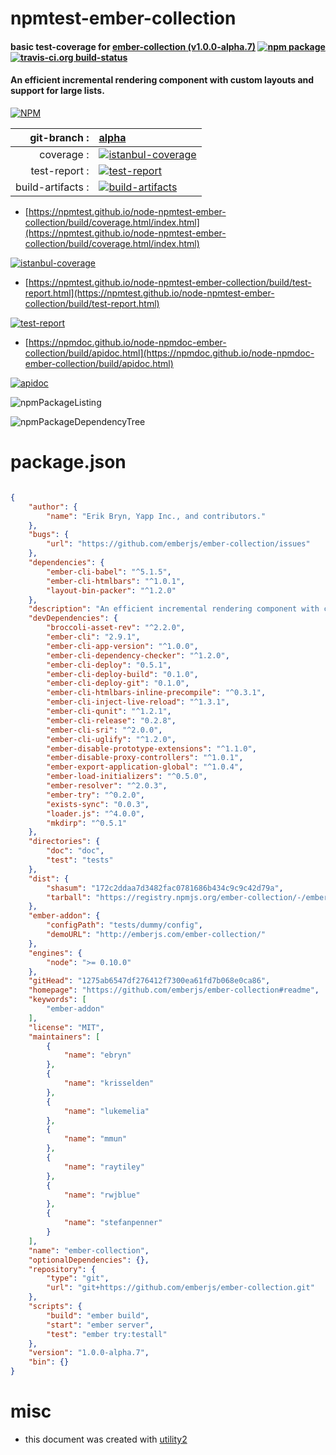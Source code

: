 # npmtest-ember-collection

#### basic test-coverage for  [ember-collection (v1.0.0-alpha.7)](https://github.com/emberjs/ember-collection#readme)  [![npm package](https://img.shields.io/npm/v/npmtest-ember-collection.svg?style=flat-square)](https://www.npmjs.org/package/npmtest-ember-collection) [![travis-ci.org build-status](https://api.travis-ci.org/npmtest/node-npmtest-ember-collection.svg)](https://travis-ci.org/npmtest/node-npmtest-ember-collection)

#### An efficient incremental rendering component with custom layouts and support for large lists.

[![NPM](https://nodei.co/npm/ember-collection.png?downloads=true&downloadRank=true&stars=true)](https://www.npmjs.com/package/ember-collection)

| git-branch : | [alpha](https://github.com/npmtest/node-npmtest-ember-collection/tree/alpha)|
|--:|:--|
| coverage : | [![istanbul-coverage](https://npmtest.github.io/node-npmtest-ember-collection/build/coverage.badge.svg)](https://npmtest.github.io/node-npmtest-ember-collection/build/coverage.html/index.html)|
| test-report : | [![test-report](https://npmtest.github.io/node-npmtest-ember-collection/build/test-report.badge.svg)](https://npmtest.github.io/node-npmtest-ember-collection/build/test-report.html)|
| build-artifacts : | [![build-artifacts](https://npmtest.github.io/node-npmtest-ember-collection/glyphicons_144_folder_open.png)](https://github.com/npmtest/node-npmtest-ember-collection/tree/gh-pages/build)|

- [https://npmtest.github.io/node-npmtest-ember-collection/build/coverage.html/index.html](https://npmtest.github.io/node-npmtest-ember-collection/build/coverage.html/index.html)

[![istanbul-coverage](https://npmtest.github.io/node-npmtest-ember-collection/build/screenCapture.buildCi.browser.%252Ftmp%252Fbuild%252Fcoverage.lib.html.png)](https://npmtest.github.io/node-npmtest-ember-collection/build/coverage.html/index.html)

- [https://npmtest.github.io/node-npmtest-ember-collection/build/test-report.html](https://npmtest.github.io/node-npmtest-ember-collection/build/test-report.html)

[![test-report](https://npmtest.github.io/node-npmtest-ember-collection/build/screenCapture.buildCi.browser.%252Ftmp%252Fbuild%252Ftest-report.html.png)](https://npmtest.github.io/node-npmtest-ember-collection/build/test-report.html)

- [https://npmdoc.github.io/node-npmdoc-ember-collection/build/apidoc.html](https://npmdoc.github.io/node-npmdoc-ember-collection/build/apidoc.html)

[![apidoc](https://npmdoc.github.io/node-npmdoc-ember-collection/build/screenCapture.buildCi.browser.%252Ftmp%252Fbuild%252Fapidoc.html.png)](https://npmdoc.github.io/node-npmdoc-ember-collection/build/apidoc.html)

![npmPackageListing](https://npmtest.github.io/node-npmtest-ember-collection/build/screenCapture.npmPackageListing.svg)

![npmPackageDependencyTree](https://npmtest.github.io/node-npmtest-ember-collection/build/screenCapture.npmPackageDependencyTree.svg)



# package.json

```json

{
    "author": {
        "name": "Erik Bryn, Yapp Inc., and contributors."
    },
    "bugs": {
        "url": "https://github.com/emberjs/ember-collection/issues"
    },
    "dependencies": {
        "ember-cli-babel": "^5.1.5",
        "ember-cli-htmlbars": "^1.0.1",
        "layout-bin-packer": "^1.2.0"
    },
    "description": "An efficient incremental rendering component with custom layouts and support for large lists.",
    "devDependencies": {
        "broccoli-asset-rev": "^2.2.0",
        "ember-cli": "2.9.1",
        "ember-cli-app-version": "^1.0.0",
        "ember-cli-dependency-checker": "^1.2.0",
        "ember-cli-deploy": "0.5.1",
        "ember-cli-deploy-build": "0.1.0",
        "ember-cli-deploy-git": "0.1.0",
        "ember-cli-htmlbars-inline-precompile": "^0.3.1",
        "ember-cli-inject-live-reload": "^1.3.1",
        "ember-cli-qunit": "^1.2.1",
        "ember-cli-release": "0.2.8",
        "ember-cli-sri": "^2.0.0",
        "ember-cli-uglify": "^1.2.0",
        "ember-disable-prototype-extensions": "^1.1.0",
        "ember-disable-proxy-controllers": "^1.0.1",
        "ember-export-application-global": "^1.0.4",
        "ember-load-initializers": "^0.5.0",
        "ember-resolver": "^2.0.3",
        "ember-try": "^0.2.0",
        "exists-sync": "0.0.3",
        "loader.js": "^4.0.0",
        "mkdirp": "^0.5.1"
    },
    "directories": {
        "doc": "doc",
        "test": "tests"
    },
    "dist": {
        "shasum": "172c2ddaa7d3482fac0781686b434c9c9c42d79a",
        "tarball": "https://registry.npmjs.org/ember-collection/-/ember-collection-1.0.0-alpha.7.tgz"
    },
    "ember-addon": {
        "configPath": "tests/dummy/config",
        "demoURL": "http://emberjs.com/ember-collection/"
    },
    "engines": {
        "node": ">= 0.10.0"
    },
    "gitHead": "1275ab6547df276412f7300ea61fd7b068e0ca86",
    "homepage": "https://github.com/emberjs/ember-collection#readme",
    "keywords": [
        "ember-addon"
    ],
    "license": "MIT",
    "maintainers": [
        {
            "name": "ebryn"
        },
        {
            "name": "krisselden"
        },
        {
            "name": "lukemelia"
        },
        {
            "name": "mmun"
        },
        {
            "name": "raytiley"
        },
        {
            "name": "rwjblue"
        },
        {
            "name": "stefanpenner"
        }
    ],
    "name": "ember-collection",
    "optionalDependencies": {},
    "repository": {
        "type": "git",
        "url": "git+https://github.com/emberjs/ember-collection.git"
    },
    "scripts": {
        "build": "ember build",
        "start": "ember server",
        "test": "ember try:testall"
    },
    "version": "1.0.0-alpha.7",
    "bin": {}
}
```



# misc
- this document was created with [utility2](https://github.com/kaizhu256/node-utility2)
